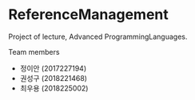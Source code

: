 # ReferenceManagement
Project of lecture, Advanced ProgrammingLanguages.

Team members
- 정이안 (2017227194)
- 권성구 (2018221468)
- 최우용 (2018225002)
